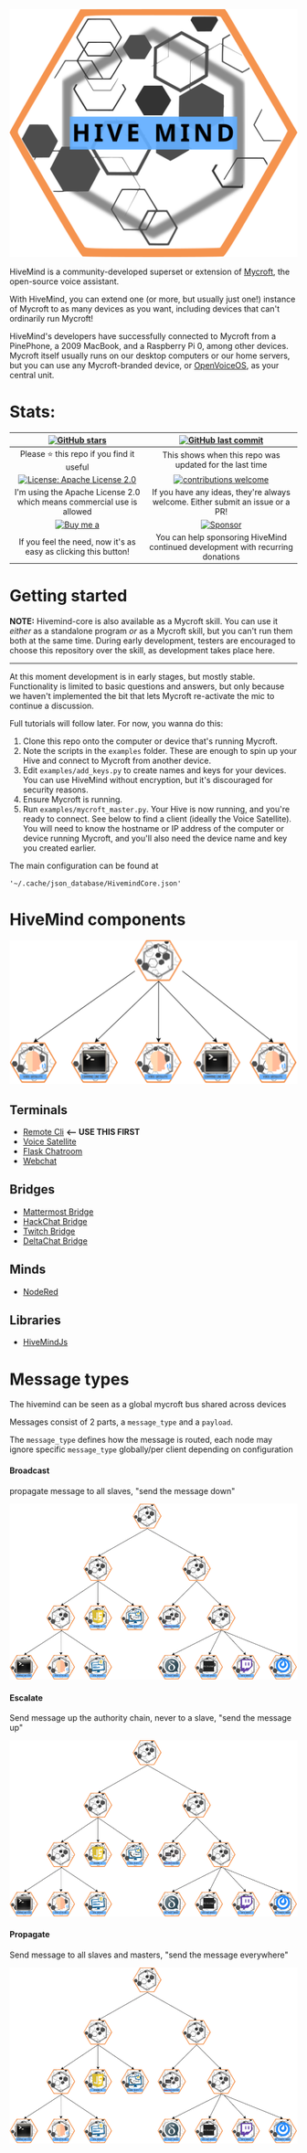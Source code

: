 <p align="center">
  <img src="https://github.com/JarbasHiveMind/HiveMind-assets/raw/master/logo/hivemind-512.png">
</p>

HiveMind is a community-developed superset or extension of [Mycroft](https://www.github.com/MycroftAI/mycroft-core), the open-source voice assistant.

With HiveMind, you can extend one (or more, but usually just one!) instance of Mycroft to as many devices as you want, including devices that can't ordinarily run Mycroft!

HiveMind's developers have successfully connected to Mycroft from a PinePhone, a 2009 MacBook, and a Raspberry Pi 0, among other devices. Mycroft itself usually runs on our desktop computers or our home servers, but you can use any Mycroft-branded device, or [OpenVoiceOS](https://github.com/OpenVoiceOS/), as your central unit.

# Stats:

| [![GitHub stars](https://img.shields.io/github/stars/OpenJarbas/HiveMind-core.svg)](https://github.com/OpenJarbas/HiveMind-core/stargazers)  | [![GitHub last commit](https://img.shields.io/github/last-commit/OpenJarbas/HiveMind-core.svg)](https://github.com/OpenJarbas/HiveMind-core/commits/dev) |
|:---:|:---:|
| Please :star: this repo if you find it useful| This shows when this repo was updated for the last time |
|[![License: Apache License 2.0](https://img.shields.io/crates/l/rustc-serialize.svg)](http://www.apache.org/licenses/LICENSE-2.0.html)| [![contributions welcome](https://img.shields.io/badge/contributions-welcome-blue.svg?style=flat)](https://github.com/OpenJarbas/HiveMind-core/pulls) |
| I'm using the Apache License 2.0 which means commercial use is allowed | If you have any ideas, they're always welcome.  Either submit an issue or a PR! |
| [![Buy me a](https://img.shields.io/badge/BuyMeABeer-Paypal-blue.svg)](https://www.paypal.me/AnaIsabelFerreira) | [![Sponsor](https://img.shields.io/badge/SponsorDevelopment-Liberapay-blue.svg)](https://liberapay.com/jarbasAI/) |
| If you feel the need, now it's as easy as clicking this button!  | You can help sponsoring HiveMind continued development with recurring donations|

# Getting started

**NOTE:** Hivemind-core is also available as a Mycroft skill. You can use it *either* as a standalone program *or* as a Mycroft skill, but you can't run them both at the same time. During early development, testers are encouraged to choose this repository over the skill, as development takes place here.

---

At this moment development is in early stages, but mostly stable. Functionality is limited to basic questions and answers, but only because we haven't implemented the bit that lets Mycroft re-activate the mic to continue a discussion. 

Full tutorials will follow later. For now, you wanna do this:

1. Clone this repo onto the computer or device that's running Mycroft.
2. Note the scripts in the `examples` folder. These are enough to spin up your Hive and connect to Mycroft from another device.
3. Edit `examples/add_keys.py` to create names and keys for your devices. You can use HiveMind without encryption, but it's discouraged for security reasons.
4. Ensure Mycroft is running.
5. Run `examples/mycroft_master.py`. Your Hive is now running, and you're ready to connect. See below to find a client (ideally the Voice Satellite). You will need to know the hostname or IP address of the computer or device running Mycroft, and you'll also need the device name and key you created earlier.


The main configuration can be found at

    '~/.cache/json_database/HivemindCore.json'


# HiveMind components

![](./resources/1m5s.svg)


## Terminals

- [Remote Cli](https://github.com/OpenJarbas/HiveMind-cli) **\<-- USE THIS FIRST**
- [Voice Satellite](https://github.com/OpenJarbas/HiveMind-voice-sat)
- [Flask Chatroom](https://github.com/JarbasHiveMind/HiveMind-flask-template)
- [Webchat](https://github.com/OpenJarbas/HiveMind-webchat)

## Bridges

- [Mattermost Bridge](https://github.com/OpenJarbas/HiveMind_mattermost_bridge)
- [HackChat Bridge](https://github.com/OpenJarbas/HiveMind-HackChatBridge)
- [Twitch Bridge](https://github.com/OpenJarbas/HiveMind-twitch-bridge)
- [DeltaChat Bridge](https://github.com/JarbasHiveMind/HiveMind-deltachat-bridge)

## Minds

- [NodeRed](https://github.com/OpenJarbas/HiveMind-NodeRed)

## Libraries

- [HiveMindJs](https://jarbashivemind.github.io/HiveMind-js/)


# Message types

The hivemind can be seen as a global mycroft bus shared across devices

Messages consist of 2 parts, a `message_type` and a `payload`.

The `message_type` defines how the message is routed, each node may ignore 
specific `message_type` globally/per client depending on configuration


#### Broadcast

propagate message to all slaves, "send the message down"

![](./resources/broadcast.gif)

#### Escalate

Send message up the authority chain, never to a slave, "send the message up"

![](./resources/escalate.gif)


#### Propagate

Send message to all slaves and masters, "send the message everywhere"

![](./resources/propagate.gif)


